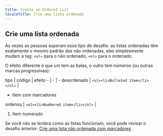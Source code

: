 ```yaml
---
title: Create an Ordered List
localeTitle: Crie uma lista ordenada
---
```

## Crie uma lista ordenada

Às vezes as pessoas superam esse tipo de desafio: as listas ordenadas têm exatamente o mesmo padrão das não ordenadas, elas simplesmente mudam a tag: `<ul>` para o não ordenado, `<ol>` para o ordenado.

O efeito diferente é que um tem as balas, o outro tem números (ou outras marcas progressivas):

tipo | código | efeito - | - | - desordenado | `<ul><li>Bulleted item</li></ul>` |

*   Item com marcadores

ordenou | `<ol><li>Numbered item</li></ol>` |

1.  Item numerado

Se você não se lembra como as listas funcionam, você pode revisar o desafio anterior: [Crie uma lista não ordenada com marcadores](https://learn.freecodecamp.org/responsive-web-design/basic-html-and-html5/create-a-bulleted-unordered-list) .